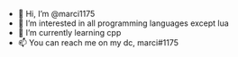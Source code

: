 - 👋 Hi, I’m @marci1175
- 👀 I’m interested in all programming languages except lua
- 🌱 I’m currently learning cpp
- 📫 You can reach me on my dc, marci#1175

<!---
marci1175/marci1175 is a ✨ special ✨ repository because its `README.md` (this file) appears on your GitHub profile.
You can click the Preview link to take a look at your changes.
--->
